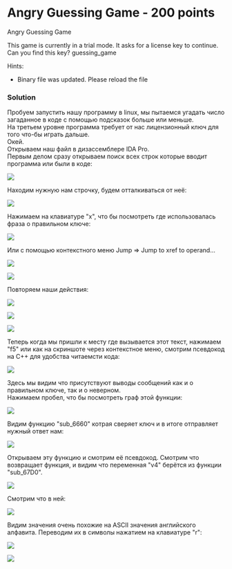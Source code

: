 # Angry Guessing Game - 200 points

Angry Guessing Game

This game is currently in a trial mode. It asks for a license key to continue. Can you find this key?
guessing_game

Hints:
* Binary file was updated. Please reload the file

### Solution

Пробуем запустить нашу программу в linux, мы пытаемся угадать число загаданное в коде с помощью подсказок больше или меньше.  
На третьем уровне программа требует от нас лицензионный ключ для того что-бы играть дальше.  
Окей.  
Открываем наш файл в дизассемблере IDA Pro.  
Первым делом сразу открываем поиск всех строк которые вводит программа или были в коде:

![](https://github.com/texh0k0t/VolgaCTF-2017-Quals-Write-Up/blob/master/Angry%20Guessing%20Game/assets/Screenshot_1.png)

Находим нужную нам строчку, будем отталкиваться от неё:

![](https://github.com/texh0k0t/VolgaCTF-2017-Quals-Write-Up/blob/master/Angry%20Guessing%20Game/assets/Screenshot_2.png)

Нажимаем на клавиатуре "x", что бы посмотреть где использовалась фраза о правильном ключе:

![](https://github.com/texh0k0t/VolgaCTF-2017-Quals-Write-Up/blob/master/Angry%20Guessing%20Game/assets/Screenshot_3.png)

Или с помощью контекстного меню Jump => Jump to xref to operand...

![](https://github.com/texh0k0t/VolgaCTF-2017-Quals-Write-Up/blob/master/Angry%20Guessing%20Game/assets/Screenshot_4.png)

![](https://github.com/texh0k0t/VolgaCTF-2017-Quals-Write-Up/blob/master/Angry%20Guessing%20Game/assets/Screenshot_5.png)

Повторяем наши действия:

![](https://github.com/texh0k0t/VolgaCTF-2017-Quals-Write-Up/blob/master/Angry%20Guessing%20Game/assets/Screenshot_6.png)

![](https://github.com/texh0k0t/VolgaCTF-2017-Quals-Write-Up/blob/master/Angry%20Guessing%20Game/assets/Screenshot_7.png)

![](https://github.com/texh0k0t/VolgaCTF-2017-Quals-Write-Up/blob/master/Angry%20Guessing%20Game/assets/Screenshot_8.png)

Теперь когда мы пришли к месту где вызывается этот текст, нажимаем "f5" или как на скриншоте через контекстное меню, смотрим псевдокод на C++ для удобства читаемсти кода:

![](https://github.com/texh0k0t/VolgaCTF-2017-Quals-Write-Up/blob/master/Angry%20Guessing%20Game/assets/Screenshot_9.png)

Здесь мы видим что присутствуют выводы сообщений как и о правильном ключе, так и о неверном.  
Нажимаем пробел, что бы посмотреть граф этой функции:

![](https://github.com/texh0k0t/VolgaCTF-2017-Quals-Write-Up/blob/master/Angry%20Guessing%20Game/assets/Screenshot_10.png)

Видим функцию "sub_6660" котрая сверяет ключ и в итоге отправляет нужный ответ нам:

![](https://github.com/texh0k0t/VolgaCTF-2017-Quals-Write-Up/blob/master/Angry%20Guessing%20Game/assets/Screenshot_11.png)

Открываем эту функцию и смотрим её псевдокод. Смотрим что возвращает функция, и видим что переменная "v4" берётся из функции "sub_67D0".

![](https://github.com/texh0k0t/VolgaCTF-2017-Quals-Write-Up/blob/master/Angry%20Guessing%20Game/assets/Screenshot_12.png)

Смотрим что в ней:

![](https://github.com/texh0k0t/VolgaCTF-2017-Quals-Write-Up/blob/master/Angry%20Guessing%20Game/assets/Screenshot_13.png)

Видим значения очень похожие на ASCII значения английского алфавита. Переводим их в символы нажатием на клавиатуре "r":

![](https://github.com/texh0k0t/VolgaCTF-2017-Quals-Write-Up/blob/master/Angry%20Guessing%20Game/assets/Screenshot_14.png)

![](https://github.com/texh0k0t/VolgaCTF-2017-Quals-Write-Up/blob/master/Angry%20Guessing%20Game/assets/Screenshot_15.png)
